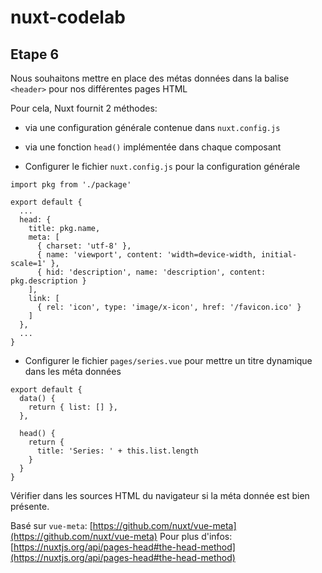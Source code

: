 # nuxt-codelab

## Etape 6

Nous souhaitons mettre en place des métas données dans la balise `<header>` pour nos différentes pages HTML

Pour cela, Nuxt fournit 2 méthodes:
- via une configuration générale contenue dans `nuxt.config.js`
- via une fonction `head()` implémentée dans chaque composant

- Configurer le fichier `nuxt.config.js` pour la configuration générale
```
import pkg from './package'

export default {
  ...
  head: {
    title: pkg.name,
    meta: [
      { charset: 'utf-8' },
      { name: 'viewport', content: 'width=device-width, initial-scale=1' },
      { hid: 'description', name: 'description', content: pkg.description }
    ],
    link: [
      { rel: 'icon', type: 'image/x-icon', href: '/favicon.ico' }
    ]
  },
  ...
}
```

- Configurer le fichier `pages/series.vue` pour mettre un titre dynamique dans les méta données

```
export default {
  data() {
    return { list: [] },
  },

  head() {
    return {
      title: 'Series: ' + this.list.length
    }
  }
}
```

Vérifier dans les sources HTML du navigateur si la méta donnée est bien présente.

Basé sur `vue-meta`: [https://github.com/nuxt/vue-meta](https://github.com/nuxt/vue-meta)
Pour plus d'infos: [https://nuxtjs.org/api/pages-head#the-head-method](https://nuxtjs.org/api/pages-head#the-head-method)

